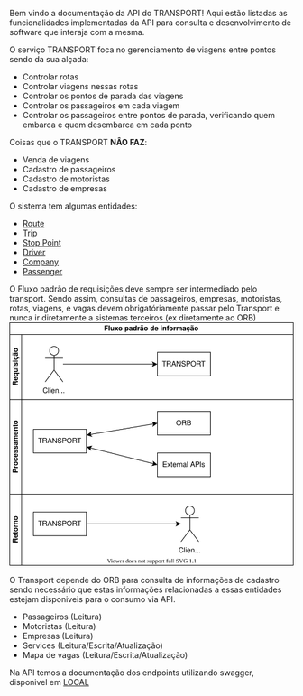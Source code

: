 Bem vindo a documentação da API do TRANSPORT! Aqui estão listadas as funcionalidades implementadas da API para consulta e desenvolvimento de software que interaja com a mesma.

O serviço TRANSPORT foca no gerenciamento de viagens entre pontos sendo da sua alçada:
* Controlar rotas
* Controlar viagens nessas rotas
* Controlar os pontos de parada das viagens
* Controlar os passageiros em cada viagem
* Controlar os passageiros entre pontos de parada, verificando quem embarca e quem desembarca em cada ponto

Coisas que o TRANSPORT **NÂO FAZ**:
* Venda de viagens
* Cadastro de passageiros
* Cadastro de motoristas
* Cadastro de empresas

O sistema tem algumas entidades:
* [Route](route.md) 
* [Trip](trip.md)
* [Stop Point](stop_point.md)
* [Driver](driver.md)
* [Company](company.md)
* [Passenger](passenger.md)

O Fluxo padrão de requisições deve sempre ser intermediado pelo transport.
Sendo assim, consultas de passageiros, empresas, motoristas, rotas, viagens, e vagas devem obrigatóriamente passar pelo Transport e nunca ir diretamente a sistemas terceiros (ex diretamente ao ORB)
![Fluxo Padrão](diagrams/standard_information_flow.svg)

O Transport depende do ORB para consulta de informações de cadastro sendo necessário que estas informações relacionadas a essas entidades estejam disponiveis para o consumo via API.
* Passageiros (Leitura)
* Motoristas (Leitura)
* Empresas (Leitura)
* Services (Leitura/Escrita/Atualização)
* Mapa de vagas (Leitura/Escrita/Atualização)

Na API temos a documentação dos endpoints utilizando swagger, disponivel em [LOCAL](http://localhost:5000)